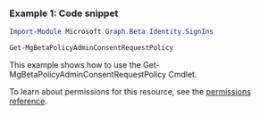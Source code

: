 ### Example 1: Code snippet

```powershellImport-Module Microsoft.Graph.Beta.Identity.SignIns

Get-MgBetaPolicyAdminConsentRequestPolicy
```
This example shows how to use the Get-MgBetaPolicyAdminConsentRequestPolicy Cmdlet.
To learn about permissions for this resource, see the [permissions reference](/graph/permissions-reference).

